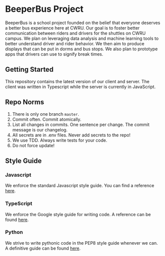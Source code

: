 # BeeperBus Project

BeeperBus is a school project founded on the belief that everyone deserves a better bus experience here at CWRU. Our goal is to foster better communication between riders and drivers for the shuttles on CWRU campus. We plan on leveraging data analysis and machine learning tools to better understand driver and rider behavior. We then aim to produce displays that can be put in dorms and bus stops. We also plan to prototype apps that drivers can use to signify break times.

## Getting Started

This repository contains the latest version of our client and server. The client was written in Typescript while the server is currently in JavaScript.

## Repo Norms

1. There is only one branch `master`.
2. Commit often. Commit atomically.
3. List all changes in commits. One sentence per change. The commit message is our changelog.
4. All secrets are in .env files. Never add secrets to the repo!
5. We use TDD. Always write tests for your code.
6. Do not force update!

## Style Guide

### Javascript

We enforce the standard Javascript style guide. You can find a reference [here](https://github.com/standard/standard).

### TypeScript

We enforce the Google style guide for writing code. A reference can be found [here](https://google.github.io/styleguide/tsguide.html).

### Python

We strive to write pythonic code in the PEP8 style guide whenever we can. A definitive guide can be found [here](https://peps.python.org/pep-0008/).
